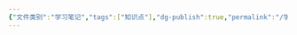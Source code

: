 ```yaml
---
{"文件类别":"学习笔记","tags":["知识点"],"dg-publish":true,"permalink":"/学习笔记studyup/知识点cheese/中华人民共和国证券法/","dgPassFrontmatter":true,"created":"2024-10-10T15:14:32.770+08:00","updated":"2024-10-10T15:14:33.164+08:00"}
---
```



